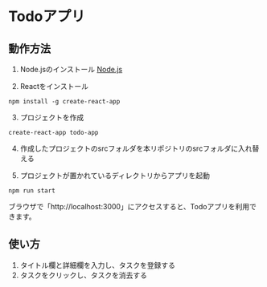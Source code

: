# Todoアプリ

## 動作方法
1. Node.jsのインストール
[Node.js](https://nodejs.org/ja/)

2. Reactをインストール
```
npm install -g create-react-app
```

3. プロジェクトを作成
```
create-react-app todo-app
```
4. 作成したプロジェクトのsrcフォルダを本リポジトリのsrcフォルダに入れ替える

5. プロジェクトが置かれているディレクトリからアプリを起動
```
npm run start
```
ブラウザで「http://localhost:3000」にアクセスすると、Todoアプリを利用できます。

## 使い方
1. タイトル欄と詳細欄を入力し、タスクを登録する
2. タスクをクリックし、タスクを消去する